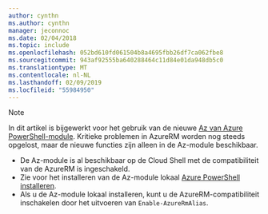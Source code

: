 ```yaml
---
author: cynthn
ms.author: cynthn
manager: jeconnoc
ms.date: 02/04/2018
ms.topic: include
ms.openlocfilehash: 052bd610fd061504b8a4695fbb26df7ca062fbe8
ms.sourcegitcommit: 943af92555ba640288464c11d84e01da948db5c0
ms.translationtype: MT
ms.contentlocale: nl-NL
ms.lasthandoff: 02/09/2019
ms.locfileid: "55984950"
---
```

> [!NOTE]
>
> In dit artikel is bijgewerkt voor het gebruik van de nieuwe [Az van Azure PowerShell-module](/powershell/azure/new-azureps-module-az). Kritieke problemen in AzureRM worden nog steeds opgelost, maar de nieuwe functies zijn alleen in de Az-module beschikbaar.
> * De Az-module is al beschikbaar op de Cloud Shell met de compatibiliteit van de AzureRM is ingeschakeld.
> * Zie voor het installeren van de Az-module lokaal [Azure PowerShell installeren](/powershell/azure/install-az-ps).
> * Als u de Az-module lokaal installeren, kunt u de AzureRM-compatibiliteit inschakelen door het uitvoeren van `Enable-AzureRmAlias`.

